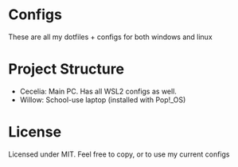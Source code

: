 # Configs
These are all my dotfiles + configs for both windows and linux

# Project Structure

- Cecelia: Main PC. Has all WSL2 configs as well. 
- Willow: School-use laptop (installed with Pop!_OS)

# License

Licensed under MIT. Feel free to copy, or to use my current configs
